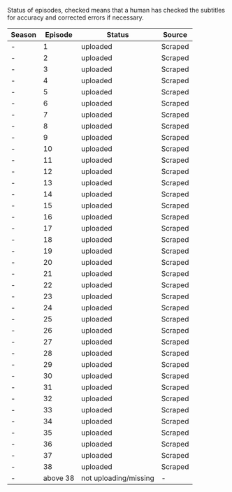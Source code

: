 Status of episodes, checked means that a human has checked the subtitles for accuracy and corrected errors if necessary.  

|Season|Episode|Status|Source|
|---|---|---|---|
|-|1|uploaded|Scraped|
|-|2|uploaded|Scraped|
|-|3|uploaded|Scraped|
|-|4|uploaded|Scraped|
|-|5|uploaded|Scraped|
|-|6|uploaded|Scraped|
|-|7|uploaded|Scraped|
|-|8|uploaded|Scraped|
|-|9|uploaded|Scraped|
|-|10|uploaded|Scraped|
|-|11|uploaded|Scraped|
|-|12|uploaded|Scraped|
|-|13|uploaded|Scraped|
|-|14|uploaded|Scraped|
|-|15|uploaded|Scraped|
|-|16|uploaded|Scraped|
|-|17|uploaded|Scraped|
|-|18|uploaded|Scraped|
|-|19|uploaded|Scraped|
|-|20|uploaded|Scraped|
|-|21|uploaded|Scraped|
|-|22|uploaded|Scraped|
|-|23|uploaded|Scraped|
|-|24|uploaded|Scraped|
|-|25|uploaded|Scraped|
|-|26|uploaded|Scraped|
|-|27|uploaded|Scraped|
|-|28|uploaded|Scraped|
|-|29|uploaded|Scraped|
|-|30|uploaded|Scraped|
|-|31|uploaded|Scraped|
|-|32|uploaded|Scraped|
|-|33|uploaded|Scraped|
|-|34|uploaded|Scraped|
|-|35|uploaded|Scraped|
|-|36|uploaded|Scraped|
|-|37|uploaded|Scraped|
|-|38|uploaded|Scraped|
|-|above 38|not uploading/missing|-|

